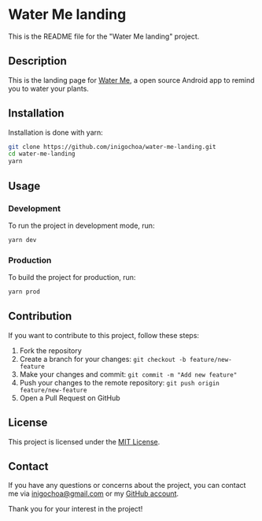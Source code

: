 # Water Me landing

This is the README file for the "Water Me landing" project.

## Description

This is the landing page for [Water Me], a open source Android app to remind you
to water your plants.

## Installation

Installation is done with yarn:

```bash
git clone https://github.com/inigochoa/water-me-landing.git
cd water-me-landing
yarn
```

## Usage

### Development

To run the project in development mode, run:

```bash
yarn dev
```

### Production

To build the project for production, run:

```bash
yarn prod
```

## Contribution

If you want to contribute to this project, follow these steps:

1. Fork the repository
1. Create a branch for your changes: `git checkout -b feature/new-feature`
1. Make your changes and commit: `git commit -m "Add new feature"`
1. Push your changes to the remote repository: `git push origin feature/new-feature`
1. Open a Pull Request on GitHub

## License

This project is licensed under the [MIT License].

## Contact

If you have any questions or concerns about the project, you can contact me via
[inigochoa@gmail.com] or my [GitHub account].

Thank you for your interest in the project!

[Water Me]: https://github.com/abertschi/water-me
[MIT License]: LICENSE.md
[inigochoa@gmail.com]: mailto:inigochoa@gmail.com
[GitHub account]: https://github.com/inigochoa
